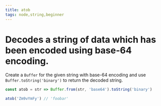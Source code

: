 ```yaml
---
title: atob
tags: node,string,beginner
---
```


# Decodes a string of data which has been encoded using base-64 encoding.

Create a `Buffer` for the given string with base-64 encoding and use `Buffer.toString('binary')` to return the decoded string.

```js
const atob = str => Buffer.from(str, 'base64').toString('binary')
```

```js
atob('Zm9vYmFy') // 'foobar'
```
